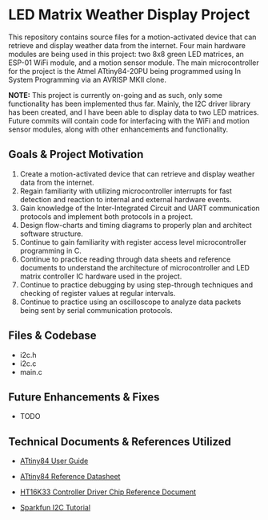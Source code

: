 # LED Matrix Weather Display Project

This repository contains source files for a motion-activated device that can retrieve and display weather data from the internet. Four main hardware modules are being used in this project: two 8x8 green LED matrices, an ESP-01 WiFi module, and a motion sensor module. The main microcontroller for the project is the Atmel ATtiny84-20PU being programmed using In System Programming via an AVRISP MKII clone.

**NOTE:** This project is currently on-going and as such, only some functionality has been implemented thus far. Mainly, the I2C driver library has been created, and I have been able to display data to two LED matrices. Future commits will contain code for interfacing with the WiFi and motion sensor modules, along with other enhancements and functionality.

## Goals & Project Motivation

 1. Create a motion-activated device that can retrieve and display weather data from the internet.
 2. Regain familiarity with utilizing microcontroller interrupts for fast detection and reaction to internal and external hardware events.
 3. Gain knowledge of the Inter-Integrated Circuit and UART communication protocols and implement both protocols in a project.
 4. Design flow-charts and timing diagrams to properly plan and architect software structure.
 5. Continue to gain familiarity with register access level microcontroller programming in C.
 6. Continue to practice reading through data sheets and reference documents to understand the architecture of microcontroller and LED matrix controller IC hardware used in the project.
 7. Continue to practice debugging by using step-through techniques and checking of register values at regular intervals.
 8. Continue to practice using an oscilloscope to analyze data packets being sent by serial communication protocols.

## Files & Codebase

 - i2c.h
 - i2c.c
 - main.c

## Future Enhancements & Fixes

 - TODO

## Technical Documents & References Utilized

- [ATtiny84 User Guide](https://ww1.microchip.com/downloads/en/DeviceDoc/doc8006.pdf)

- [ATtiny84 Reference Datasheet](https://ww1.microchip.com/downloads/en/DeviceDoc/8006S.pdf)

- [HT16K33 Controller Driver Chip Reference Document](https://www.holtek.com/documents/10179/116711/HT16K33v120.pdf)

- [Sparkfun I2C Tutorial](https://learn.sparkfun.com/tutorials/i2c/all)

